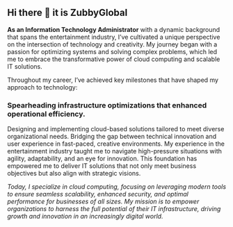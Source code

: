 ## Hi there 👋 it is ZubbyGlobal 
  **As an Information Technology Administrator** with a dynamic background that spans the entertainment industry, I’ve cultivated a unique perspective on the intersection of technology and creativity. My journey began with a passion for optimizing systems and solving complex problems, which led me to embrace the transformative power of cloud computing and scalable IT solutions.

Throughout my career, I’ve achieved key milestones that have shaped my approach to technology:

### Spearheading infrastructure optimizations that enhanced operational efficiency.
Designing and implementing cloud-based solutions tailored to meet diverse organizational needs.
Bridging the gap between technical innovation and user experience in fast-paced, creative environments.
My experience in the entertainment industry taught me to navigate high-pressure situations with agility, adaptability, and an eye for innovation. This foundation has empowered me to deliver IT solutions that not only meet business objectives but also align with strategic visions.

*Today, I specialize in cloud computing, focusing on leveraging modern tools to ensure seamless scalability, enhanced security, and optimal performance for businesses of all sizes. My mission is to empower organizations to harness the full potential of their IT infrastructure, driving growth and innovation in an increasingly digital world.*

